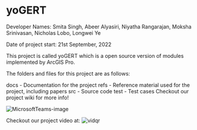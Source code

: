 # yoGERT

Developer Names: Smita Singh, Abeer Alyasiri, Niyatha Rangarajan,
Moksha Srinivasan, Nicholas Lobo, Longwei Ye

Date of project start: 21st September, 2022

This project is called yoGERT which is a open source version of modules implemented by ArcGIS Pro.

The folders and files for this project are as follows:

docs - Documentation for the project
refs - Reference material used for the project, including papers
src - Source code
test - Test cases
Checkout our project wiki for more info!

![MicrosoftTeams-image](https://user-images.githubusercontent.com/59780995/230816032-742e24ba-f757-47a7-a367-eeb4a20e8a44.png)

Checkout our project video at:
![vidqr](https://user-images.githubusercontent.com/59780995/230816029-558f6400-c813-4206-b5c5-1b4eee2b9ebe.png)

